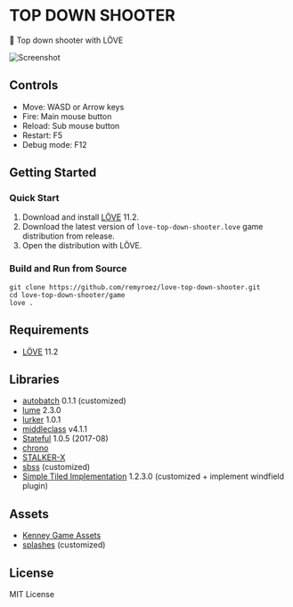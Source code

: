 # TOP DOWN SHOOTER
:gun: Top down shooter with LÖVE

![Screenshot](https://user-images.githubusercontent.com/1193542/56808809-56e3bb80-686d-11e9-8c7e-f87a519f458a.png)

## Controls

- Move: WASD or Arrow keys
- Fire: Main mouse button
- Reload: Sub mouse button
- Restart: F5
- Debug mode: F12

## Getting Started

### Quick Start

1. Download and install [LÖVE](https://love2d.org/) 11.2.
1. Download the latest version of `love-top-down-shooter.love` game distribution from release.
1. Open the distribution with LÖVE.

### Build and Run from Source

```
git clone https://github.com/remyroez/love-top-down-shooter.git
cd love-top-down-shooter/game
love .
```

## Requirements

- [LÖVE](https://love2d.org/) 11.2

## Libraries

- [autobatch](https://github.com/rxi/autobatch) 0.1.1 (customized)
- [lume](https://github.com/rxi/lume/tree/d8c2eddc10af994ad4956cf0b7ae7188e86db47e) 2.3.0
- [lurker](https://github.com/rxi/lurker/tree/4e34f47f9ed95477407425c5b25a779fac3eb9a7) 1.0.1
- [middleclass](https://github.com/kikito/middleclass) v4.1.1
- [Stateful](https://github.com/kikito/stateful.lua) 1.0.5 (2017-08)
- [chrono](https://github.com/adnzzzzZ/chrono/tree/d31b96355b59320b6f8f0a1f5dcb0833c8bb5c2c)
- [STALKER-X](https://github.com/adnzzzzZ/STALKER-X/tree/243e67b5d30ec7762c579b027dadaa3d3696b1cd)
- [sbss](https://github.com/mikufuworks/sbss/tree/905950ef0e2e64f30d4a5b2540b382134d62b6c5) (customized)
- [Simple Tiled Implementation](https://github.com/karai17/Simple-Tiled-Implementation/tree/2ba879d2509163822c353f8aba748085a8014389) 1.2.3.0 (customized + implement windfield plugin)

## Assets

- [Kenney Game Assets](https://itch.io/s/6789/kenney-bundle)
- [splashes](https://github.com/love2d-community/splashes/tree/04a26445795bdf5185d996225045a44193f1d881) (customized)

## License

MIT License
